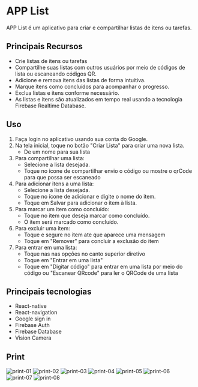 # APP List

APP List é um aplicativo para criar e compartilhar listas de itens ou tarefas.

## Principais Recursos

- Crie listas de itens ou tarefas
- Compartilhe suas listas com outros usuários por meio de códigos de lista ou escaneando códigos QR.
- Adicione e remova itens das listas de forma intuitiva.
- Marque itens como concluídos para acompanhar o progresso.
- Exclua listas e itens conforme necessário.
- As listas e itens são atualizados em tempo real usando a tecnologia Firebase Realtime Database.


## Uso

1. Faça login no aplicativo usando sua conta do Google.
2. Na tela inicial, toque no botão "Criar Lista" para criar uma nova lista.
   - De um nome para sua lista
3. Para compartilhar uma lista:
   - Selecione a lista desejada.
   - Toque no ícone de compartilhar envio o código ou mostre o qrCode para que possa ser escaneado
4. Para adicionar itens a uma lista:
   - Selecione a lista desejada.
   - Toque no ícone de adicionar e digite o nome do item.
   - Toque em Salvar para adicionar o item à lista.
5. Para marcar um item como concluído:
   - Toque no item que deseja marcar como concluído.
   - O item será marcado como concluído.
6. Para excluir uma item:
   - Toque e segure no item ate que aparece uma mensagem
   - Toque em "Remover" para concluir a exclusão do item
7. Para entrar em uma lista:
   - Toque nas nas opções no canto superior diretivo
   - Toque em "Entrar em uma lista"
   - Toque em "Digitar código" para entrar em uma lista por meio do código ou "Escanear QRcode" para ler o QRCode de uma lista

## Principais tecnologias
- React-native
- React-navigation
- Google sign in
- Firebase Auth
- Firebase Database
- Vision Camera


## Print
![print-01](https://github.com/LhuizF/applist/assets/80434677/e72b47ea-6373-47e2-9887-744772a7b9b3)
![print-02](https://github.com/LhuizF/applist/assets/80434677/fd68be4c-81bd-4333-8344-ccef95e375a0)
![print-03](https://github.com/LhuizF/applist/assets/80434677/c041131d-71e0-4b0a-bc20-d9d454543b1c)
![print-04](https://github.com/LhuizF/applist/assets/80434677/afdada16-101d-4126-ae65-117f5f90b5ec)
![print-05](https://github.com/LhuizF/applist/assets/80434677/258e27c3-c69e-42df-b5c8-75af7e684037)
![print-06](https://github.com/LhuizF/applist/assets/80434677/84cec5ad-d858-477c-b554-ac1628fa4cb4)
![print-07](https://github.com/LhuizF/applist/assets/80434677/d6f9e5dc-bb94-4ae1-8fca-602df11c371d)
![print-08](https://github.com/LhuizF/applist/assets/80434677/ea2588e5-c8b2-4a68-9dec-73a90bb075cb)

